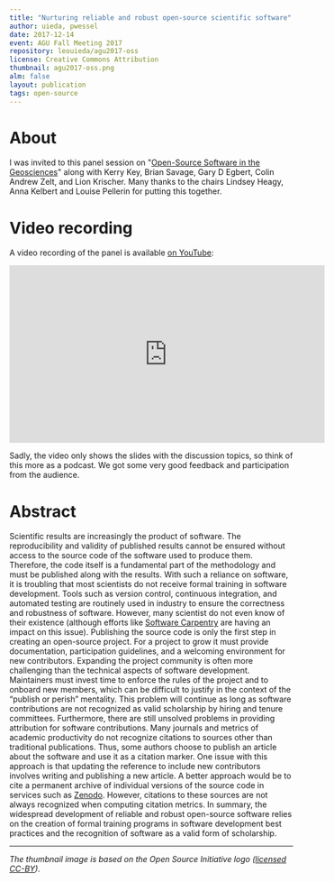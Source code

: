 ```yaml
---
title: "Nurturing reliable and robust open-source scientific software"
author: uieda, pwessel
date: 2017-12-14
event: AGU Fall Meeting 2017
repository: leouieda/agu2017-oss
license: Creative Commons Attribution
thumbnail: agu2017-oss.png
alm: false
layout: publication
tags: open-source
---
```



# About

I was invited to this panel session on
"[Open-Source Software in the Geosciences](https://agu.confex.com/agu/fm17/meetingapp.cgi/Session/30500)"
along with Kerry Key, Brian Savage, Gary
D Egbert, Colin Andrew Zelt, and Lion Krischer.
Many thanks to the chairs Lindsey Heagy, Anna Kelbert and Louise Pellerin for
putting this together.


# Video recording

A video recording of the panel is available [on
YouTube](https://www.youtube.com/watch?v=0GO4ZZ5Ry6M):

<div class="embed-responsive embed-responsive-16by9">
<iframe width="560" height="315"
src="https://www.youtube.com/embed/0GO4ZZ5Ry6M" frameborder="0"
allowfullscreen></iframe>
</div>

Sadly, the video only shows the slides with the discussion topics,
so think of this more as a podcast.
We got some very good feedback and participation from the audience.


# Abstract

Scientific results are increasingly the product of software. The
reproducibility and validity of published results cannot be ensured without
access to the source code of the software used to produce them. Therefore, the
code itself is a fundamental part of the methodology and must be published
along with the results. With such a reliance on software, it is troubling that
most scientists do not receive formal training in software development. Tools
such as version control, continuous integration, and automated testing are
routinely used in industry to ensure the correctness and robustness of
software. However, many scientist do not even know of their existence (although
efforts like [Software Carpentry](https://software-carpentry.org/) are having
an impact on this issue). Publishing the source code is only the first step in
creating an open-source project. For a project to grow it must provide
documentation, participation guidelines, and a welcoming environment for new
contributors. Expanding the project community is often more challenging than
the technical aspects of software development. Maintainers must invest time to
enforce the rules of the project and to onboard new members, which can be
difficult to justify in the context of the “publish or perish” mentality. This
problem will continue as long as software contributions are not recognized as
valid scholarship by hiring and tenure committees. Furthermore, there are still
unsolved problems in providing attribution for software contributions. Many
journals and metrics of academic productivity do not recognize citations to
sources other than traditional publications. Thus, some authors choose to
publish an article about the software and use it as a citation marker. One
issue with this approach is that updating the reference to include new
contributors involves writing and publishing a new article. A better approach
would be to cite a permanent archive of individual versions of the source code
in services such as [Zenodo](https://zenodo.org/). However, citations to these
sources are not always recognized when computing citation metrics. In summary,
the widespread development of reliable and robust open-source software relies
on the creation of formal training programs in software development best
practices and the recognition of software as a valid form of scholarship.

----
*The thumbnail image is based on the Open Source Initiative logo ([licensed
CC-BY](https://commons.wikimedia.org/wiki/File:Opensource.svg)).*
